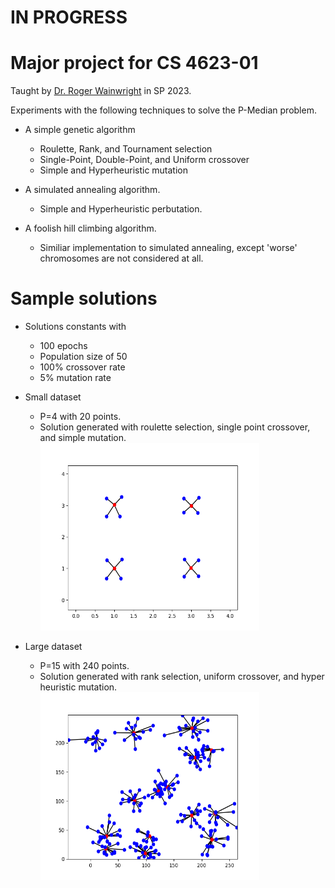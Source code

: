 # IN PROGRESS

# Major project for CS 4623-01

Taught by [Dr. Roger Wainwright](https://engineering.utulsa.edu/computer-science/faculty/profile/roger-wainwright/) in SP 2023.

Experiments with the following techniques to solve the P-Median problem.
  - A simple genetic algorithm
    - Roulette, Rank, and Tournament selection
    - Single-Point, Double-Point, and Uniform crossover
    - Simple and Hyperheuristic mutation
    
  - A simulated annealing algorithm.
    - Simple and Hyperheuristic perbutation.
    
  - A foolish hill climbing algorithm.
    - Similiar implementation to simulated annealing, except 'worse' chromosomes are not considered at all.

# Sample solutions
  - Solutions constants with 
    - 100 epochs
    - Population size of 50
    - 100% crossover rate
    - 5% mutation rate
  - Small dataset
    - P=4 with 20 points. 
    - Solution generated with roulette selection, single point crossover, and simple mutation.
      <img src="Results/Graphs/P_4/P_4_N_20_roulette_single_point_simple.png" width="350" height="300">
      
  - Large dataset
    - P=15 with 240 points.
    - Solution generated with rank selection, uniform crossover, and hyper heuristic mutation.
      <img src="Results/Graphs/P_15/P_15_N_240_rank_uniform_hyper_heuristic.png" width="350" height="300">
